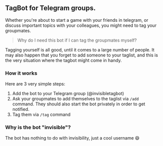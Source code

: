 ## TagBot for Telegram groups.

Whether you're about to start a game with your friends in telegram, or discuss important topics with your colleagues, you might need to tag your groupmates.
> Why do I need this bot if I can tag the groupmates myself?

Tagging yourself is all good, until it comes to a large number of people. It may also happen that you forget to add someone to your taglist, and this is the very situation where the tagbot might come in handy.

### How it works
Here are 3 very simple steps:
1. Add the bot to your Telegram group (@invisibletagbot)
2. Ask your groupmates to add themselves to the taglist via `/add` command. They should also start the bot privately in order to get notified.
3. Tag them via `/tag` command

### Why is the bot "invisible"?
The bot has nothing to do with invisibility, just a cool username :smile:

